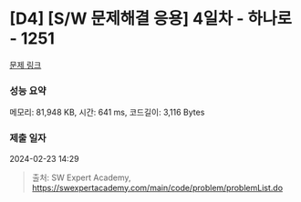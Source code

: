 # [D4] [S/W 문제해결 응용] 4일차 - 하나로 - 1251 

[문제 링크](https://swexpertacademy.com/main/code/problem/problemDetail.do?contestProbId=AV15StKqAQkCFAYD) 

### 성능 요약

메모리: 81,948 KB, 시간: 641 ms, 코드길이: 3,116 Bytes

### 제출 일자

2024-02-23 14:29



> 출처: SW Expert Academy, https://swexpertacademy.com/main/code/problem/problemList.do